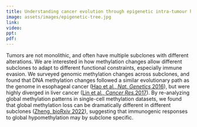 ```yaml
---
title: Understanding cancer evolution through epigenetic intra-tumour heterogeneity
image: assets/images/epigenetic-tree.jpg
link:
video: 
ppt: 
pdf: 
---
```

Tumors are not monolithic, and often have multiple subclones with different alterations. We are interested in how methylation changes allow different subclones to adapt to different functional constraints, especially immune evasion. We surveyed genomic methylation changes across subclones, and found that DNA methylation changes followed a similar evolutionary path as the genome in esophageal cancer (<a href="https://doi.org/10.1038/ng.3683" target="_blank">Hao et al., <em>Nat. Genetics</em> 2016</a>), but were highly diverged in liver cancer (<a href="https://doi.org/10.1158/0008-5472.CAN-16-2822" target="_blank">Lin et al., <em>Cancer Res.</em>2017</a>).
By re-analyzing global methylation patterns in single-cell methylation datasets, we found that global methylation loss can be dramatically different in different subclones (<a href="https://doi.org/10.1101/2022.08.16.504069" target="_blank">Zheng, bioRxiv 2022</a>), suggesting that immunogenic responses to global hypomethylation may by subclone specific.  